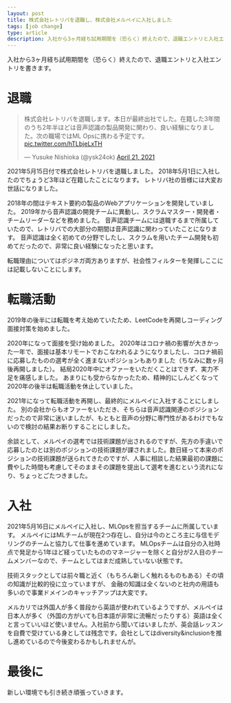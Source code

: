 ```yaml
---
layout: post
title: 株式会社レトリバを退職し、株式会社メルペイに入社しました
tags: [job change]
type: article
description: 入社から3ヶ月経ち試用期間を（恐らく）終えたので、退職エントリと入社エントリを書きます。
---
```


入社から3ヶ月経ち試用期間を（恐らく）終えたので、退職エントリと入社エントリを書きます。

<!-- more -->

# 退職

<blockquote class="twitter-tweet"><p lang="ja" dir="ltr">株式会社レトリバを退職します。本日が最終出社でした。在籍した3年間のうち2年半ほどは音声認識の製品開発に関わり、良い経験になりました。次の職場ではML Opsに携わる予定です。 <a href="https://t.co/hTLbjeLxTH">pic.twitter.com/hTLbjeLxTH</a></p>&mdash; Yusuke Nishioka (@ysk24ok) <a href="https://twitter.com/ysk24ok/status/1384763776545607682?ref_src=twsrc%5Etfw">April 21, 2021</a></blockquote> <script async src="https://platform.twitter.com/widgets.js" charset="utf-8"></script>

2021年5月15日付で株式会社レトリバを退職しました。
2018年5月1日に入社したのでちょうど3年ほど在籍したことになります。
レトリバ社の皆様には大変お世話になりました。

2018年の間はテキスト要約の製品のWebアプリケーションを開発していました。
2019年から音声認識の開発チームに異動し、スクラムマスター・開発者・チームリーダーなどを務めました。
音声認識チームには退職するまで所属していたので、レトリバでの大部分の期間は音声認識に関わっていたことになります。
音声認識は全く初めての分野でしたし、スクラムを用いたチーム開発も初めてだったので、非常に良い経験になったと思います。

転職理由についてはポジネガ両方ありますが、社会性フィルターを発揮しここには記載しないことにします。

# 転職活動

2019年の後半には転職を考え始めていたため、LeetCodeを再開しコーディング面接対策を始めました。

2020年になって面接を受け始めました。
2020年はコロナ禍の影響が大きかった一年で、面接は基本リモートでおこなわれるようになりましたし、コロナ禍前に応募したものの選考が全く進まないポジションもありました（ちなみに数ヶ月後再開しました）。
結局2020年中にオファーをいただくことはできず、実力不足を痛感しました。
あまりにも受からなかったため、精神的にしんどくなって2020年の後半は転職活動を休止していました。

2021年になって転職活動を再開し、最終的にメルペイに入社することにしました。
別の会社からもオファーをいただき、そちらは音声認識関連のポジションだったので非常に迷いましたが、もともと音声の分野に専門性があるわけでもないので検討の結果お断りすることにしました。

余談として、メルペイの選考では技術課題が出されるのですが、先方の手違いで応募したのとは別のポジションの技術課題が課されました。数日経って本来のポジションの技術課題が送られてきたのですが、人事に相談した結果最初の課題に費やした時間も考慮してそのままその課題を提出して選考を進むという流れになり、ちょっとごたつきました。

# 入社

2021年5月16日にメルペイに入社し、MLOpsを担当するチームに所属しています。
メルペイにはMLチームが現在2つ存在し、自分は今のところ主に与信モデリングのチームと協力して仕事を進めています。
MLOpsチームは自分の入社時点で発足から1年ほど経っていたもののマネージャーを除くと自分が2人目のチームメンバーなので、チームとしてはまだ成熟していない状態です。

技術スタックとしては前々職と近く（もちろん新しく触れるものもある）その頃の知識が比較的役に立っていますが、
金融の知識は全くないのと社内の用語も多いので事業ドメインのキャッチアップは大変です。

メルカリでは外国人が多く普段から英語が使われているようですが、メルペイは日本人が多く（外国の方がいても日本語が非常に流暢だったりする）英語は全くと言っていいほど使いません。入社前から聞いてはいましたが、英会話レッスンを自費で受けている身としては残念です。会社としてはdiversity&inclusionを推し進めているので今後変わるかもしれませんが。

# 最後に

新しい環境でも引き続き頑張っていきます。
